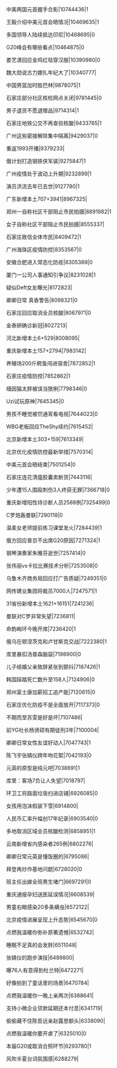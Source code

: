 中美两国元首握手合影|10744436|1

王毅介绍中美元首会晤情况|10469635|1

多国领导人陆续抵达印尼|10468695|0

G20峰会有哪些看点|10464875|0

娄艺潇回应金鸡红毯穿汉服|10390980|0

魏大勋说古力娜扎年纪大了|10340777|

中国男篮加时胜巴林|9878075|1

石家庄部分社区核检网点关闭|9781445|0

男子退货不愿退赠品|9714314|1

石家庄地铁公交不再查验核酸|9433765|1

广州这些密接解除集中隔离|9429037|0

重返1993开播|9379233|

俄计划打造钢铁侠军装|9275847|1

广州疫情处于波动上升期|9232899|1

演员洪流去年已去世|9127780|1

广东新增本土707+3941|8967325|

郑州一自称社区干部阻止市民拍摄|8891982|1

女子自称社区干部阻止市民拍摄|8555337|

石家庄致信全体市民|8409472|1

广州海珠区疫情防控|8353567|0

安徽合肥进入常态化防疫|8305389|0

厦门一公司人事通知引争议|8231028|1

疑似Deft女友曝光|8172823|

卿卿日常 真香警告|8098321|0

石家庄回应取消全员核酸|8067971|0

金泰妍确诊新冠|8027213|

河北新增本土6+529|8008095|

重庆新增本土157+2794|7983142|

养殖场200斤鳄鱼闯进宿舍|7872852|1

石家庄疫情防控|7852862|1

缅因猫太胖被误当猞猁|7798346|0

Uzi试玩原神|7645345|0

男孩不睡觉被罚通宵看电视|7644023|0

WBG老板回应TheShy续约|7615452|

北京新增本土303+159|7613349|

北京优化疫情防控最新举措|7570314|

中美元首会晤结束|7501254|0

石家庄连花清瘟胶囊卖断货|7443116|

少年遭15人围殴刺伤3人终获无罪|7366718|0

重庆新增阳性待诊断人员2588例|7325499|0

C罗炮轰曼联|7290118|0

温柔女老师提前练习课堂发火|7284439|1

俄方回应普京不出席G20原因|7271324|1

钢琴演奏家朱雅芬逝世|7257414|0

张伟丽vs卡拉比赛技术分析|7253508|0

乌鲁木齐商务局回应打广告质疑|7249351|0

网传建业集团将裁员7000人|7247571|1

31省份新增本土1621+16151|7241236|

曼联对C罗非常失望|7236811|

命韵峋环今晚开席|7236420|1

俄乌在顿涅茨克和卢甘斯克交战|7222380|1

库里暴扣汤普森脑袋|7198900|0

儿子结婚父亲致辞紧张到颤抖|7187426|1

韩国踩踏死亡数升至158人|7124906|0

郑州富士康加薪招工追产能|7120615|0

石家庄优化防疫不是全面放开|7117373|0

不期而至苏雯是好是坏|7107486|

前YG社长杨贤硕有期徒刑3年|7100004|

卿卿日常女性友谊好动人|7047743|1

陈飞宇张婧仪跨年吻花絮|7042193|0

元英的原型是纯元吧|7038691|1

库里：客场7负让人失望|7018797|

环卫工将路面垃圾扫进店铺|6926085|0

女孩用泡沫假装下雪|6914800|

人民币汇率升幅创17年纪录|6903540|0

多地取消区域全员核酸检测|6858951|1

云南新增省内感染者265例|6802276|

卿卿日常元英是懂饭圈的|6795086|

拜登再炒作基地问题|6728020|0

班主任出嫁全班男生堵门|6697291|0

重庆通报孕妇送医延误情况|6608539|

男童右眼感染20多条螨虫|6572122|

北京疫情进展呈现上升态势|6545670|0

点燃我温暖你弥补原著遗憾|6532742|

睡眠不足真的会发胖|6511048|

张婧仪的跑步演技|6489800|

曝76人有意得到杜兰特|6472271|

好像拍到了童话里的场景|6470784|

点燃我温暖你一晚上亲两次|6388641|

支持小微企业贷款延期还本付息|6341719|

偷偷藏不住陈哲远亲赵露思额头|6338090|

点燃我温暖你要开虐了|6325010|0

本届G20或取消合照环节|6293780|1

风吹半夏台词氛围感|6288279|

